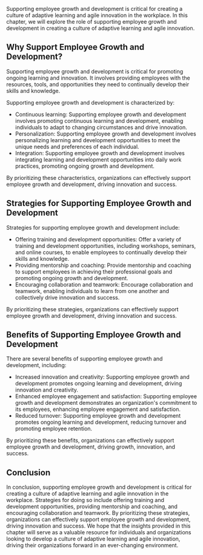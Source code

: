 
Supporting employee growth and development is critical for creating a culture of adaptive learning and agile innovation in the workplace. In this chapter, we will explore the role of supporting employee growth and development in creating a culture of adaptive learning and agile innovation.

Why Support Employee Growth and Development?
--------------------------------------------

Supporting employee growth and development is critical for promoting ongoing learning and innovation. It involves providing employees with the resources, tools, and opportunities they need to continually develop their skills and knowledge.

Supporting employee growth and development is characterized by:

* Continuous learning: Supporting employee growth and development involves promoting continuous learning and development, enabling individuals to adapt to changing circumstances and drive innovation.
* Personalization: Supporting employee growth and development involves personalizing learning and development opportunities to meet the unique needs and preferences of each individual.
* Integration: Supporting employee growth and development involves integrating learning and development opportunities into daily work practices, promoting ongoing growth and development.

By prioritizing these characteristics, organizations can effectively support employee growth and development, driving innovation and success.

Strategies for Supporting Employee Growth and Development
---------------------------------------------------------

Strategies for supporting employee growth and development include:

* Offering training and development opportunities: Offer a variety of training and development opportunities, including workshops, seminars, and online courses, to enable employees to continually develop their skills and knowledge.
* Providing mentorship and coaching: Provide mentorship and coaching to support employees in achieving their professional goals and promoting ongoing growth and development.
* Encouraging collaboration and teamwork: Encourage collaboration and teamwork, enabling individuals to learn from one another and collectively drive innovation and success.

By prioritizing these strategies, organizations can effectively support employee growth and development, driving innovation and success.

Benefits of Supporting Employee Growth and Development
------------------------------------------------------

There are several benefits of supporting employee growth and development, including:

* Increased innovation and creativity: Supporting employee growth and development promotes ongoing learning and development, driving innovation and creativity.
* Enhanced employee engagement and satisfaction: Supporting employee growth and development demonstrates an organization's commitment to its employees, enhancing employee engagement and satisfaction.
* Reduced turnover: Supporting employee growth and development promotes ongoing learning and development, reducing turnover and promoting employee retention.

By prioritizing these benefits, organizations can effectively support employee growth and development, driving growth, innovation, and success.

Conclusion
----------

In conclusion, supporting employee growth and development is critical for creating a culture of adaptive learning and agile innovation in the workplace. Strategies for doing so include offering training and development opportunities, providing mentorship and coaching, and encouraging collaboration and teamwork. By prioritizing these strategies, organizations can effectively support employee growth and development, driving innovation and success. We hope that the insights provided in this chapter will serve as a valuable resource for individuals and organizations looking to develop a culture of adaptive learning and agile innovation, driving their organizations forward in an ever-changing environment.
